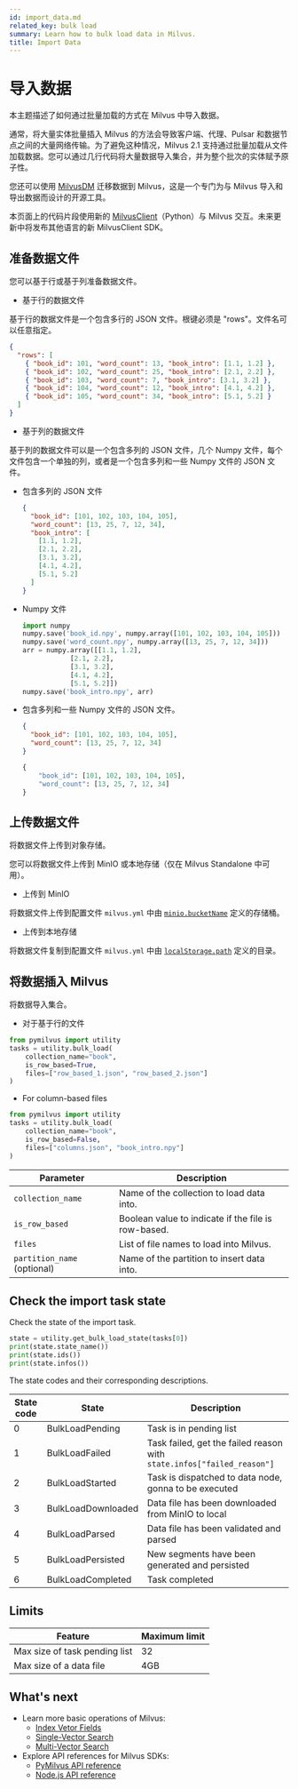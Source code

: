 ```yaml
---
id: import_data.md
related_key: bulk load
summary: Learn how to bulk load data in Milvus.
title: Import Data
---
```


# 导入数据

本主题描述了如何通过批量加载的方式在 Milvus 中导入数据。

通常，将大量实体批量插入 Milvus 的方法会导致客户端、代理、Pulsar 和数据节点之间的大量网络传输。为了避免这种情况，Milvus 2.1 支持通过批量加载从文件加载数据。您可以通过几行代码将大量数据导入集合，并为整个批次的实体赋予原子性。

您还可以使用 [MilvusDM](migrate_overview.md) 迁移数据到 Milvus，这是一个专门为与 Milvus 导入和导出数据而设计的开源工具。

<div class="alert note">

本页面上的代码片段使用新的 <a href="https://milvus.io/api-reference/pymilvus/v2.4.x/About.md">MilvusClient</a>（Python）与 Milvus 交互。未来更新中将发布其他语言的新 MilvusClient SDK。

</div>

## 准备数据文件

您可以基于行或基于列准备数据文件。

- 基于行的数据文件

基于行的数据文件是一个包含多行的 JSON 文件。根键必须是 "rows"。文件名可以任意指定。

```json
{
  "rows": [
    { "book_id": 101, "word_count": 13, "book_intro": [1.1, 1.2] },
    { "book_id": 102, "word_count": 25, "book_intro": [2.1, 2.2] },
    { "book_id": 103, "word_count": 7, "book_intro": [3.1, 3.2] },
    { "book_id": 104, "word_count": 12, "book_intro": [4.1, 4.2] },
    { "book_id": 105, "word_count": 34, "book_intro": [5.1, 5.2] }
  ]
}
```

- 基于列的数据文件

基于列的数据文件可以是一个包含多列的 JSON 文件，几个 Numpy 文件，每个文件包含一个单独的列，或者是一个包含多列和一些 Numpy 文件的 JSON 文件。

- 包含多列的 JSON 文件

  ```json
  {
    "book_id": [101, 102, 103, 104, 105],
    "word_count": [13, 25, 7, 12, 34],
    "book_intro": [
      [1.1, 1.2],
      [2.1, 2.2],
      [3.1, 3.2],
      [4.1, 4.2],
      [5.1, 5.2]
    ]
  }
  ```

- Numpy 文件

  ```python
  import numpy
  numpy.save('book_id.npy', numpy.array([101, 102, 103, 104, 105]))
  numpy.save('word_count.npy', numpy.array([13, 25, 7, 12, 34]))
  arr = numpy.array([[1.1, 1.2],
              [2.1, 2.2],
              [3.1, 3.2],
              [4.1, 4.2],
              [5.1, 5.2]])
  numpy.save('book_intro.npy', arr)
  ```

- 包含多列和一些 Numpy 文件的 JSON 文件。

  ```json
  {
    "book_id": [101, 102, 103, 104, 105],
    "word_count": [13, 25, 7, 12, 34]
  }
  ```

  ```python
  {
      "book_id": [101, 102, 103, 104, 105],
      "word_count": [13, 25, 7, 12, 34]
  }
  ```

## 上传数据文件

将数据文件上传到对象存储。

您可以将数据文件上传到 MinIO 或本地存储（仅在 Milvus Standalone 中可用）。

- 上传到 MinIO

将数据文件上传到配置文件 `milvus.yml` 中由 [`minio.bucketName`](configure_minio.md#miniobucketName) 定义的存储桶。

- 上传到本地存储

将数据文件复制到配置文件 `milvus.yml` 中由 [`localStorage.path`](configure_localstorage.md#localStoragepath) 定义的目录。

## 将数据插入 Milvus

将数据导入集合。

- 对于基于行的文件

```python
from pymilvus import utility
tasks = utility.bulk_load(
    collection_name="book",
    is_row_based=True,
    files=["row_based_1.json", "row_based_2.json"]
)
```

- For column-based files

```python
from pymilvus import utility
tasks = utility.bulk_load(
    collection_name="book",
    is_row_based=False,
    files=["columns.json", "book_intro.npy"]
)
```

<table class="language-python">
	<thead>
	<tr>
		<th>Parameter</th>
		<th>Description</th>
	</tr>
	</thead>
	<tbody>
    <tr>
		<td><code>collection_name</code></td>
		<td>Name of the collection to load data into.</td>
	</tr>
    <tr>
		<td><code>is_row_based</code></td>
		<td>Boolean value to indicate if the file is row-based.</td>
	</tr>
    <tr>
		<td><code>files</code></td>
		<td>List of file names to load into Milvus.</td>
	</tr>
	<tr>
		<td><code>partition_name</code> (optional)</td>
		<td>Name of the partition to insert data into.</td>
	</tr>
	</tbody>
</table>

## Check the import task state

Check the state of the import task.

```python
state = utility.get_bulk_load_state(tasks[0])
print(state.state_name())
print(state.ids())
print(state.infos())
```

The state codes and their corresponding descriptions.

| State code | State              | Description                                                            |
| ---------- | ------------------ | ---------------------------------------------------------------------- |
| 0          | BulkLoadPending    | Task is in pending list                                                |
| 1          | BulkLoadFailed     | Task failed, get the failed reason with `state.infos["failed_reason"]` |
| 2          | BulkLoadStarted    | Task is dispatched to data node, gonna to be executed                  |
| 3          | BulkLoadDownloaded | Data file has been downloaded from MinIO to local                      |
| 4          | BulkLoadParsed     | Data file has been validated and parsed                                |
| 5          | BulkLoadPersisted  | New segments have been generated and persisted                         |
| 6          | BulkLoadCompleted  | Task completed                                                         |

## Limits

| Feature                       | Maximum limit |
| ----------------------------- | ------------- |
| Max size of task pending list | 32            |
| Max size of a data file       | 4GB           |

## What's next

- Learn more basic operations of Milvus:
  - [Index Vetor Fields](index-vector-fields.md)
  - [Single-Vector Search](single-vector-search.md)
  - [Multi-Vector Search](multi-vector-search.md)
- Explore API references for Milvus SDKs:
  - [PyMilvus API reference](/api-reference/pymilvus/v{{var.milvus_python_sdk_version}}/tutorial.html)
  - [Node.js API reference](/api-reference/node/v{{var.milvus_node_sdk_version}}/tutorial.html)
